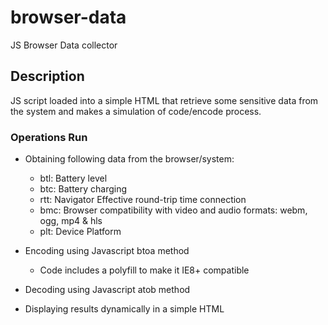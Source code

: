 # browser-data
JS Browser Data collector

## Description
JS script loaded into a simple HTML that retrieve some sensitive data from the system and makes a simulation of code/encode process.

### Operations Run
- Obtaining following data from the browser/system:
  - btl: Battery level
  - btc: Battery charging
  - rtt: Navigator Effective round-trip time connection
  - bmc: Browser compatibility with video and audio formats: webm, ogg, mp4 & hls
  - plt: Device Platform
  
- Encoding using Javascript btoa method
  - Code includes a polyfill to make it IE8+ compatible
  
- Decoding using Javascript atob method
- Displaying results dynamically in a simple HTML
 
